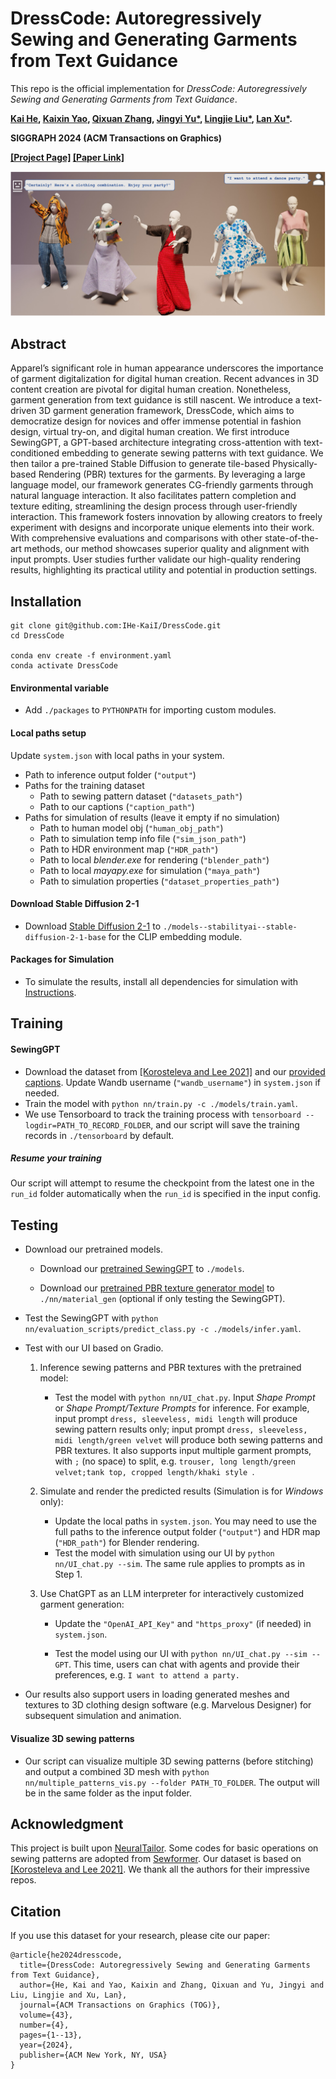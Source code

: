 # DressCode: Autoregressively Sewing and Generating Garments from Text Guidance

This repo is the official implementation for _DressCode: Autoregressively Sewing and Generating Garments from Text Guidance_.

**[Kai He](http://academic.hekai.site/), [Kaixin Yao](https://yaokxx.github.io/), [Qixuan Zhang](https://scholar.google.com/citations?user=YvwsqvYAAAAJ), [Jingyi Yu*](http://www.yu-jingyi.com/), [Lingjie Liu*](https://lingjie0206.github.io/), [Lan Xu*](http://xu-lan.com/).** 

**SIGGRAPH 2024 (ACM Transactions on Graphics)**

**[[Project Page]](https://ihe-kaii.github.io/DressCode/) [[Paper Link]](https://arxiv.org/abs/2401.16465.pdf)**

![dataset_description](./imgs/teaser.png)

## Abstract

Apparel’s significant role in human appearance underscores the importance of garment digitalization for digital human creation. Recent advances in 3D content creation are pivotal for digital human creation. Nonetheless, garment generation from text guidance is still nascent. We introduce a text-driven 3D garment generation framework, DressCode, which aims to democratize design for novices and offer immense potential in fashion design, virtual try-on, and digital human creation. We first introduce SewingGPT, a GPT-based architecture integrating cross-attention with text-conditioned embedding to generate sewing patterns with text guidance. We then tailor a pre-trained Stable Diffusion to generate tile-based Physically-based Rendering (PBR) textures for the garments. By leveraging a large language model, our framework generates CG-friendly garments through natural language interaction. It also facilitates pattern completion and texture editing, streamlining the design process through user-friendly interaction. This framework fosters innovation by allowing creators to freely experiment with designs and incorporate unique elements into their work. With comprehensive evaluations and comparisons with other state-of-the-art methods, our method showcases superior quality and alignment with input prompts. User studies further validate our high-quality rendering results, highlighting its practical utility and potential in production settings.



## Installation

```shell
git clone git@github.com:IHe-KaiI/DressCode.git
cd DressCode

conda env create -f environment.yaml
conda activate DressCode
```

#### Environmental variable

- Add `./packages` to `PYTHONPATH` for importing custom modules.

#### Local paths setup

Update ```system.json``` with local paths in your system.

- Path to inference output folder (```"output"```)
- Paths for the training dataset
  - Path to sewing pattern dataset (```"datasets_path"```)
  - Path to our captions (```"caption_path"```)
- Paths for simulation of results (leave it empty if no simulation)
  - Path to human model obj (```"human_obj_path"```)
  - Path to simulation temp info file (```"sim_json_path"```)
  - Path to HDR environment map (```"HDR_path"```)
  - Path to local *blender.exe* for rendering (```"blender_path"```)
  - Path to local *mayapy.exe* for simulation (```"maya_path"```)
  - Path to simulation properties (```"dataset_properties_path"```)

#### Download Stable Diffusion 2-1

- Download [Stable Diffusion 2-1](https://huggingface.co/stabilityai/stable-diffusion-2-1-base) to ```./models--stabilityai--stable-diffusion-2-1-base``` for the CLIP embedding module.

#### Packages for Simulation

- To simulate the results, install all dependencies for simulation with [Instructions](./docs/Installation.md).



## Training

#### SewingGPT

- Download the dataset from [[Korosteleva and Lee 2021]](https://github.com/maria-korosteleva/Garment-Pattern-Generator/tree/master) and our [provided captions](https://huggingface.co/IHe-KaiI/DressCode/tree/main). Update Wandb username (```"wandb_username"```) in ```system.json``` if needed.
- Train the model with ```python nn/train.py -c ./models/train.yaml```.
- We use Tensorboard to track the training process with ```tensorboard --logdir=PATH_TO_RECORD_FOLDER```, and our script will save the training records in ```./tensorboard``` by default.

##### Resume your training

Our script will attempt to resume the checkpoint from the latest one in the ```run_id``` folder automatically when the `run_id` is specified in the input config.



## Testing

- Download our pretrained models.

  - Download our [pretrained SewingGPT](https://huggingface.co/IHe-KaiI/DressCode/tree/main/models) to ```./models```.

  - Download our [pretrained PBR texture generator model](https://huggingface.co/IHe-KaiI/DressCode/tree/main/material_gen) to ```./nn/material_gen``` (optional if only testing the SewingGPT).

- Test the SewingGPT with ```python nn/evaluation_scripts/predict_class.py -c ./models/infer.yaml```.

- Test with our UI based on Gradio.

  1. Inference sewing patterns and PBR textures with the pretrained model:
     - Test the model with ```python nn/UI_chat.py```. Input *Shape Prompt* or *Shape Prompt/Texture Prompts* for inference. For example, input prompt ```dress, sleeveless, midi length``` will produce sewing pattern results only; input prompt ```dress, sleeveless, midi length/green velvet``` will produce both sewing patterns and PBR textures. It also supports input multiple garment prompts, with ```;``` (no space) to split, e.g. ``` trouser, long length/green velvet;tank top, cropped length/khaki style  ```.

  2. Simulate and render the predicted results (Simulation is for *Windows* only):
     - Update the local paths in ```system.json```. You may need to use the full paths to the inference output folder (```"output"```) and HDR map (```"HDR_path"```) for Blender rendering.
     - Test the model with simulation using our UI by ```python nn/UI_chat.py --sim```. The same rule applies to prompts as in Step 1.

  3. Use ChatGPT as an LLM interpreter for interactively customized garment generation:

     - Update the ```"OpenAI_API_Key"``` and ```"https_proxy"``` (if needed) in ```system.json```.

     - Test the model using our UI with ```python nn/UI_chat.py --sim --GPT```. This time, users can chat with agents and provide their preferences, e.g. ```I want to attend a party.```

- Our results also support users in loading generated meshes and textures to 3D clothing design software (e.g. Marvelous Designer) for subsequent simulation and animation.



#### Visualize 3D sewing patterns

- Our script can visualize multiple 3D sewing patterns (before stitching) and output a combined 3D mesh with ```python nn/multiple_patterns_vis.py --folder PATH_TO_FOLDER```. The output will be in the same folder as the input folder.



## Acknowledgment

This project is built upon [NeuralTailor](https://github.com/maria-korosteleva/Garment-Pattern-Estimation). Some codes for basic operations on sewing patterns are adopted from [Sewformer](https://github.com/sail-sg/sewformer). Our dataset is based on [[Korosteleva and Lee 2021]](https://github.com/maria-korosteleva/Garment-Pattern-Generator/tree/master). We thank all the authors for their impressive repos.



## Citation

If you use this dataset for your research, please cite our paper:

```
@article{he2024dresscode,
  title={DressCode: Autoregressively Sewing and Generating Garments from Text Guidance},
  author={He, Kai and Yao, Kaixin and Zhang, Qixuan and Yu, Jingyi and Liu, Lingjie and Xu, Lan},
  journal={ACM Transactions on Graphics (TOG)},
  volume={43},
  number={4},
  pages={1--13},
  year={2024},
  publisher={ACM New York, NY, USA}
}
```



